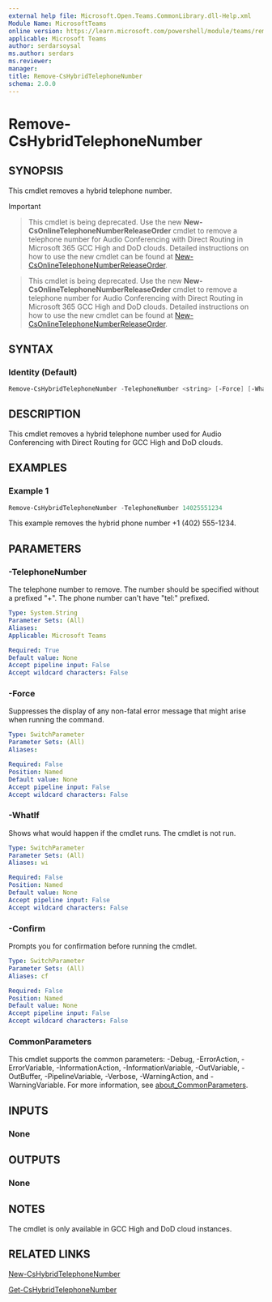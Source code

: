 ```yaml
---
external help file: Microsoft.Open.Teams.CommonLibrary.dll-Help.xml
Module Name: MicrosoftTeams
online version: https://learn.microsoft.com/powershell/module/teams/remove-cshybridtelephonenumber
applicable: Microsoft Teams
author: serdarsoysal
ms.author: serdars
ms.reviewer:
manager:
title: Remove-CsHybridTelephoneNumber
schema: 2.0.0
---
```


# Remove-CsHybridTelephoneNumber

## SYNOPSIS
This cmdlet removes a hybrid telephone number.

> [!IMPORTANT]
> This cmdlet is being deprecated. Use the new **New-CsOnlineTelephoneNumberReleaseOrder** cmdlet to remove a telephone number for Audio Conferencing with Direct Routing in Microsoft 365 GCC High and DoD clouds. Detailed instructions on how to use the new cmdlet can be found at [New-CsOnlineTelephoneNumberReleaseOrder](/powershell/module/teams/new-csonlinetelephonenumberreleaseorder?view=teams-ps).

> This cmdlet is being deprecated. Use the new **New-CsOnlineTelephoneNumberReleaseOrder** cmdlet to remove a telephone number for Audio Conferencing with Direct Routing in Microsoft 365 GCC High and DoD clouds. Detailed instructions on how to use the new cmdlet can be found at [New-CsOnlineTelephoneNumberReleaseOrder](/powershell/module/teams/new-csonlinetelephonenumberreleaseorder?view=teams-ps).






















## SYNTAX

### Identity (Default)
```powershell
Remove-CsHybridTelephoneNumber -TelephoneNumber <string> [-Force] [-WhatIf] [-Confirm][<CommonParameters>]
```

## DESCRIPTION
This cmdlet removes a hybrid telephone number used for Audio Conferencing with Direct Routing for GCC High and DoD clouds.

## EXAMPLES

### Example 1
```powershell
Remove-CsHybridTelephoneNumber -TelephoneNumber 14025551234
```
This example removes the hybrid phone number +1 (402) 555-1234.

## PARAMETERS

### -TelephoneNumber
The telephone number to remove. The number should be specified without a prefixed "+". The phone number can't have "tel:" prefixed.

```yaml
Type: System.String
Parameter Sets: (All)
Aliases:
Applicable: Microsoft Teams

Required: True
Default value: None
Accept pipeline input: False
Accept wildcard characters: False
```

### -Force
Suppresses the display of any non-fatal error message that might arise when running the command.

```yaml
Type: SwitchParameter
Parameter Sets: (All)
Aliases:

Required: False
Position: Named
Default value: None
Accept pipeline input: False
Accept wildcard characters: False
```

### -WhatIf
Shows what would happen if the cmdlet runs. The cmdlet is not run.

```yaml
Type: SwitchParameter
Parameter Sets: (All)
Aliases: wi

Required: False
Position: Named
Default value: None
Accept pipeline input: False
Accept wildcard characters: False
```

### -Confirm
Prompts you for confirmation before running the cmdlet.

```yaml
Type: SwitchParameter
Parameter Sets: (All)
Aliases: cf

Required: False
Position: Named
Default value: None
Accept pipeline input: False
Accept wildcard characters: False
```

### CommonParameters
This cmdlet supports the common parameters: -Debug, -ErrorAction, -ErrorVariable, -InformationAction, -InformationVariable, -OutVariable, -OutBuffer, -PipelineVariable, -Verbose, -WarningAction, and -WarningVariable. For more information, see [about_CommonParameters](https://go.microsoft.com/fwlink/?LinkID=113216).

## INPUTS

### None

## OUTPUTS

### None

## NOTES

The cmdlet is only available in GCC High and DoD cloud instances.

## RELATED LINKS
[New-CsHybridTelephoneNumber](https://learn.microsoft.com/powershell/module/teams/new-cshybridtelephonenumber)

[Get-CsHybridTelephoneNumber](https://learn.microsoft.com/powershell/module/teams/get-cshybridtelephonenumber)
